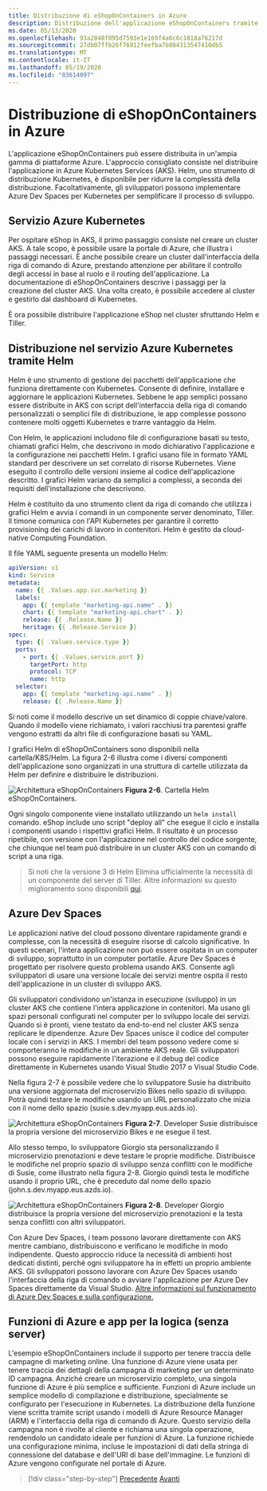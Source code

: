 ```yaml
---
title: Distribuzione di eShopOnContainers in Azure
description: Distribuzione dell'applicazione eShopOnContainers tramite il servizio Kubernetes di Azure, Helm e DevSpaces.
ms.date: 05/13/2020
ms.openlocfilehash: 93a2848f095d7593e1e169f4a6c6c1818a76217d
ms.sourcegitcommit: 27db07ffb26f76912feefba7b884313547410db5
ms.translationtype: MT
ms.contentlocale: it-IT
ms.lasthandoff: 05/19/2020
ms.locfileid: "83614097"
---
```

# <a name="deploying-eshoponcontainers-to-azure"></a>Distribuzione di eShopOnContainers in Azure

L'applicazione eShopOnContainers può essere distribuita in un'ampia gamma di piattaforme Azure. L'approccio consigliato consiste nel distribuire l'applicazione in Azure Kubernetes Services (AKS). Helm, uno strumento di distribuzione Kubernetes, è disponibile per ridurre la complessità della distribuzione. Facoltativamente, gli sviluppatori possono implementare Azure Dev Spaces per Kubernetes per semplificare il processo di sviluppo.

## <a name="azure-kubernetes-service"></a>Servizio Azure Kubernetes

Per ospitare eShop in AKS, il primo passaggio consiste nel creare un cluster AKS. A tale scopo, è possibile usare la portale di Azure, che illustra i passaggi necessari. È anche possibile creare un cluster dall'interfaccia della riga di comando di Azure, prestando attenzione per abilitare il controllo degli accessi in base al ruolo e il routing dell'applicazione. La documentazione di eShopOnContainers descrive i passaggi per la creazione del cluster AKS. Una volta creato, è possibile accedere al cluster e gestirlo dal dashboard di Kubernetes.

È ora possibile distribuire l'applicazione eShop nel cluster sfruttando Helm e Tiller.

## <a name="deploying-to-azure-kubernetes-service-using-helm"></a>Distribuzione nel servizio Azure Kubernetes tramite Helm

Helm è uno strumento di gestione dei pacchetti dell'applicazione che funziona direttamente con Kubernetes. Consente di definire, installare e aggiornare le applicazioni Kubernetes. Sebbene le app semplici possano essere distribuite in AKS con script dell'interfaccia della riga di comando personalizzati o semplici file di distribuzione, le app complesse possono contenere molti oggetti Kubernetes e trarre vantaggio da Helm.

Con Helm, le applicazioni includono file di configurazione basati su testo, chiamati grafici Helm, che descrivono in modo dichiarativo l'applicazione e la configurazione nei pacchetti Helm. I grafici usano file in formato YAML standard per descrivere un set correlato di risorse Kubernetes. Viene eseguito il controllo delle versioni insieme al codice dell'applicazione descritto. I grafici Helm variano da semplici a complessi, a seconda dei requisiti dell'installazione che descrivono.

Helm è costituito da uno strumento client da riga di comando che utilizza i grafici Helm e avvia i comandi in un componente server denominato, Tiller. Il timone comunica con l'API Kubernetes per garantire il corretto provisioning dei carichi di lavoro in contenitori. Helm è gestito da cloud-native Computing Foundation.

Il file YAML seguente presenta un modello Helm:

```yaml
apiVersion: v1
kind: Service
metadata:
  name: {{ .Values.app.svc.marketing }}
  labels:
    app: {{ template "marketing-api.name" . }}
    chart: {{ template "marketing-api.chart" . }}
    release: {{ .Release.Name }}
    heritage: {{ .Release.Service }}
spec:
  type: {{ .Values.service.type }}
  ports:
    - port: {{ .Values.service.port }}
      targetPort: http
      protocol: TCP
      name: http
  selector:
    app: {{ template "marketing-api.name" . }}
    release: {{ .Release.Name }}
```

Si noti come il modello descrive un set dinamico di coppie chiave/valore. Quando il modello viene richiamato, i valori racchiusi tra parentesi graffe vengono estratti da altri file di configurazione basati su YAML.

I grafici Helm di eShopOnContainers sono disponibili nella cartella/K8S/Helm. La figura 2-6 illustra come i diversi componenti dell'applicazione sono organizzati in una struttura di cartelle utilizzata da Helm per definire e distribuire le distribuzioni.

![Architettura eShopOnContainers ](./media/eshoponcontainers-helm-folder.png)
 **Figura 2-6**. Cartella Helm eShopOnContainers.

Ogni singolo componente viene installato utilizzando un `helm install` comando. eShop include uno script "deploy all" che esegue il ciclo e installa i componenti usando i rispettivi grafici Helm. Il risultato è un processo ripetibile, con versione con l'applicazione nel controllo del codice sorgente, che chiunque nel team può distribuire in un cluster AKS con un comando di script a una riga.

> Si noti che la versione 3 di Helm Elimina ufficialmente la necessità di un componente del server di Tiller. Altre informazioni su questo miglioramento sono disponibili [qui](https://medium.com/better-programming/why-is-tiller-missing-in-helm-3-2347c446714).

## <a name="azure-dev-spaces"></a>Azure Dev Spaces

Le applicazioni native del cloud possono diventare rapidamente grandi e complesse, con la necessità di eseguire risorse di calcolo significative. In questi scenari, l'intera applicazione non può essere ospitata in un computer di sviluppo, soprattutto in un computer portatile. Azure Dev Spaces è progettato per risolvere questo problema usando AKS. Consente agli sviluppatori di usare una versione locale dei servizi mentre ospita il resto dell'applicazione in un cluster di sviluppo AKS.

Gli sviluppatori condividono un'istanza in esecuzione (sviluppo) in un cluster AKS che contiene l'intera applicazione in contenitori. Ma usano gli spazi personali configurati nel computer per lo sviluppo locale dei servizi. Quando si è pronti, viene testato da end-to-end nel cluster AKS senza replicare le dipendenze. Azure Dev Spaces unisce il codice del computer locale con i servizi in AKS. I membri del team possono vedere come si comporteranno le modifiche in un ambiente AKS reale. Gli sviluppatori possono eseguire rapidamente l'iterazione e il debug del codice direttamente in Kubernetes usando Visual Studio 2017 o Visual Studio Code.

Nella figura 2-7 è possibile vedere che lo sviluppatore Susie ha distribuito una versione aggiornata del microservizio Bikes nello spazio di sviluppo. Potrà quindi testare le modifiche usando un URL personalizzato che inizia con il nome dello spazio (susie.s.dev.myapp.eus.azds.io).

![Architettura eShopOnContainers ](./media/azure-devspaces-one.png)
 **Figura 2-7**. Developer Susie distribuisce la propria versione del microservizio Bikes e ne esegue il test.

Allo stesso tempo, lo sviluppatore Giorgio sta personalizzando il microservizio prenotazioni e deve testare le proprie modifiche. Distribuisce le modifiche nel proprio spazio di sviluppo senza conflitti con le modifiche di Susie, come illustrato nella figura 2-8. Giorgio quindi testa le modifiche usando il proprio URL, che è preceduto dal nome dello spazio (john.s.dev.myapp.eus.azds.io).

![Architettura eShopOnContainers ](./media/azure-devspaces-two.png)
 **Figura 2-8**. Developer Giorgio distribuisce la propria versione del microservizio prenotazioni e la testa senza conflitti con altri sviluppatori.

Con Azure Dev Spaces, i team possono lavorare direttamente con AKS mentre cambiano, distribuiscono e verificano le modifiche in modo indipendente. Questo approccio riduce la necessità di ambienti host dedicati distinti, perché ogni sviluppatore ha in effetti un proprio ambiente AKS. Gli sviluppatori possono lavorare con Azure Dev Spaces usando l'interfaccia della riga di comando o avviare l'applicazione per Azure Dev Spaces direttamente da Visual Studio. [Altre informazioni sul funzionamento di Azure Dev Spaces e sulla configurazione.](https://docs.microsoft.com/azure/dev-spaces/how-dev-spaces-works)

## <a name="azure-functions-and-logic-apps-serverless"></a>Funzioni di Azure e app per la logica (senza server)

L'esempio eShopOnContainers include il supporto per tenere traccia delle campagne di marketing online. Una funzione di Azure viene usata per tenere traccia dei dettagli della campagna di marketing per un determinato ID campagna. Anziché creare un microservizio completo, una singola funzione di Azure è più semplice e sufficiente. Funzioni di Azure include un semplice modello di compilazione e distribuzione, specialmente se configurato per l'esecuzione in Kubernetes. La distribuzione della funzione viene scritta tramite script usando i modelli di Azure Resource Manager (ARM) e l'interfaccia della riga di comando di Azure. Questo servizio della campagna non è rivolte al cliente e richiama una singola operazione, rendendolo un candidato ideale per funzioni di Azure. La funzione richiede una configurazione minima, incluse le impostazioni di dati della stringa di connessione del database e dell'URI di base dell'immagine. Le funzioni di Azure vengono configurate nel portale di Azure.

>[!div class="step-by-step"]
>[Precedente](map-eshoponcontainers-azure-services.md) 
> [Avanti](centralized-configuration.md)
